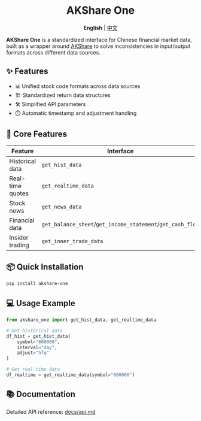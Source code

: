 <div align="center">
  <h1>AKShare One</h1>
  <div>
    <strong>English</strong> | <a href="README_zh.md">中文</a>
  </div>
</div>

**AKShare One** is a standardized interface for Chinese financial market data, built as a wrapper around [AKShare](https://github.com/akfamily/akshare) to solve inconsistencies in input/output formats across different data sources.

## ✨ Features

- 📊 Unified stock code formats across data sources
- 🏗️ Standardized return data structures
- 🛠️ Simplified API parameters
- ⏱️ Automatic timestamp and adjustment handling

## 🚀 Core Features

| Feature | Interface |
|---------|-----------|
| Historical data | `get_hist_data` |
| Real-time quotes | `get_realtime_data` |
| Stock news | `get_news_data` |
| Financial data | `get_balance_sheet`/`get_income_statement`/`get_cash_flow` |
| Insider trading | `get_inner_trade_data` |

## 📦 Quick Installation

```bash
pip install akshare-one
```

## 💻 Usage Example

```python
from akshare_one import get_hist_data, get_realtime_data

# Get historical data
df_hist = get_hist_data(
    symbol="600000",
    interval="day",
    adjust="hfq"
)

# Get real-time data
df_realtime = get_realtime_data(symbol="600000")
```

## 📚 Documentation

Detailed API reference: [docs/api.md](docs/api.md)

